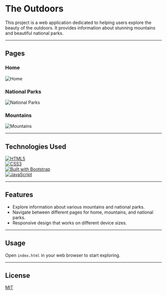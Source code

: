 # The Outdoors

This project is a web application dedicated to helping users explore the beauty of the outdoors. It provides information about stunning mountains and beautiful national parks.

---

## Pages

### Home
![Home](./images/Screenshot%202024-05-07%20at%207.37.56 AM.png)
### National Parks
![National Parks](./images/Screenshot%202024-05-07%20at%207.38.12 AM.png)
### Mountains
![Mountains](./images/Screenshot%202024-05-07%20at%208.18.32 AM.png)

---

## Technologies Used

[![HTML5](https://img.shields.io/badge/Built_with-HTML5-E34F26?style=flat-square&logo=html5)](https://developer.mozilla.org/en-US/docs/Web/Guide/HTML/HTML5) <br>
[![CSS3](https://img.shields.io/badge/Built_with-CSS3-1572B6?style=flat-square&logo=css3)](https://developer.mozilla.org/en-US/docs/Web/CSS) <br>
[![Built with Bootstrap](https://img.shields.io/badge/Built_with-Bootstrap-563d7c?style=flat-square&logo=bootstrap)](https://getbootstrap.com/) <br>
[![JavaScript](https://img.shields.io/badge/Built_with-JavaScript-yellow?style=for-the-badge&logo=javascript)](https://www.javascript.com/) <br>

---

## Features

- Explore information about various mountains and national parks.
- Navigate between different pages for home, mountains, and national parks.
- Responsive design that works on different device sizes.

---

## Usage

Open `index.html` in your web browser to start exploring.

---

## License

[MIT](https://choosealicense.com/licenses/mit/)